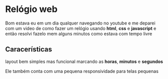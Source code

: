 # Relógio web
Bom estava eu em um dia qualquer navegando no youtube e me deparei com um video de como fazer um relógio usando **html**, **css** e **javascript** e então resolvi fazelo mem alguns minutos como estava com tempo livre

## Caracerísticas

layout bem simples mas funcional marcando  as **horas**, **minutos** e **segundos**

Ele também conta com uma pequena responsividade para telas pequenas
